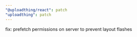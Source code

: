```yaml
---
"@uploadthing/react": patch
"uploadthing": patch
---
```


fix: prefetch permissions on server to prevent layout flashes

